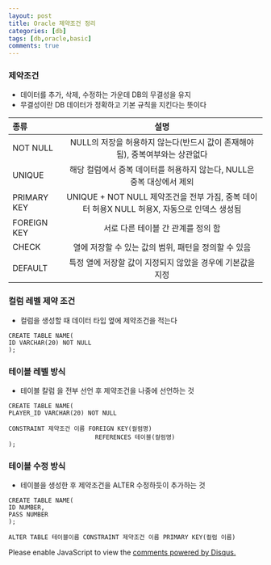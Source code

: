 ```yaml
---
layout: post
title: Oracle 제약조건 정리
categories: [db]
tags: [db,oracle,basic]
comments: true
---
```

### 제약조건
- 데이터를 추가, 삭제, 수정하는 가운데 DB의 무결성을 유지
- 무결성이란 DB 데이터가 정확하고 기본 규칙을 지킨다는 뜻이다

|종류   |설명   |
|:---|:---:|
|  NOT NULL | NULL의 저장을 허용하지 않는다(반드시 값이 존재해야 됨), 중복여부와는 상관없다 |
| UNIQUE | 해당 컬럼에서 중복 데이터를 허용하지 않는다, NULL은 중복 대상에서 제외 |
|  PRIMARY KEY| UNIQUE + NOT NULL 제약조건을 전부 가짐, 중복 데이터 허용X NULL 허용X, 자동으로 인덱스 생성됨 |
|  FOREIGN KEY  | 서로 다른 테이블 간 관계를 정의 함 |
|  CHECK | 열에 저장할 수 있는 값의 범위, 패턴을 정의할 수 있음 |
|  DEFAULT | 특정 열에 저장할 값이 지정되지 않았을 경우에 기본값을 지정 |

### 컬럼 레벨 제약 조건
- 컬럼을 생성할 때 데이터 타입 옆에 제약조건을 적는다

~~~~
CREATE TABLE NAME(
ID VARCHAR(20) NOT NULL
);
~~~~

### 테이블 레벨 방식
- 테이블 칼럼 을 전부 선언 후 제약조건을 나중에 선언하는 것

~~~
CREATE TABLE NAME(
PLAYER_ID VARCHAR(20) NOT NULL

CONSTRAINT 제약조건 이름 FOREIGN KEY(컬럼명)
                        REFERENCES 테이블(컬럼명)
);
~~~

### 테이블 수정 방식
- 테이블을 생성한 후 제약조건을 ALTER 수정하듯이 추가하는 것

~~~
CREATE TABLE NAME(
ID NUMBER,
PASS NUMBER
);

ALTER TABLE 테이블이름 CONSTRAINT 제약조건 이름 PRIMARY KEY(컬럼 이름)
~~~


<div id="disqus_thread"></div>
<script>

/**
*  RECOMMENDED CONFIGURATION VARIABLES: EDIT AND UNCOMMENT THE SECTION BELOW TO INSERT DYNAMIC VALUES FROM YOUR PLATFORM OR CMS.
*  LEARN WHY DEFINING THESE VARIABLES IS IMPORTANT: https://disqus.com/admin/universalcode/#configuration-variables*/
/*
var disqus_config = function () {
this.page.url = PAGE_URL;  // Replace PAGE_URL with your page's canonical URL variable
this.page.identifier = PAGE_IDENTIFIER; // Replace PAGE_IDENTIFIER with your page's unique identifier variable
};
*/
(function() { // DON'T EDIT BELOW THIS LINE
var d = document, s = d.createElement('script');
s.src = 'https://parkwonhui.disqus.com/embed.js';
s.setAttribute('data-timestamp', +new Date());
(d.head || d.body).appendChild(s);
})();
</script>
<noscript>Please enable JavaScript to view the <a href="https://disqus.com/?ref_noscript">comments powered by Disqus.</a></noscript>
                            